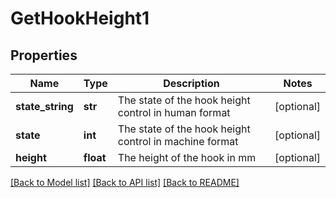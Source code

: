 # GetHookHeight1

## Properties
Name | Type | Description | Notes
------------ | ------------- | ------------- | -------------
**state_string** | **str** | The state of the hook height control in human format | [optional] 
**state** | **int** | The state of the hook height control in machine format | [optional] 
**height** | **float** | The height of the hook in mm | [optional] 

[[Back to Model list]](../README.md#documentation-for-models) [[Back to API list]](../README.md#documentation-for-api-endpoints) [[Back to README]](../README.md)


